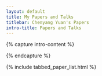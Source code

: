 ```yaml
---
layout: default
title: My Papers and Talks
titlebar: Chenyang Yuan's Papers
intro-title: Papers and Talks
---
```

{% capture intro-content %}

{% endcapture %}

{% include tabbed_paper_list.html %}
